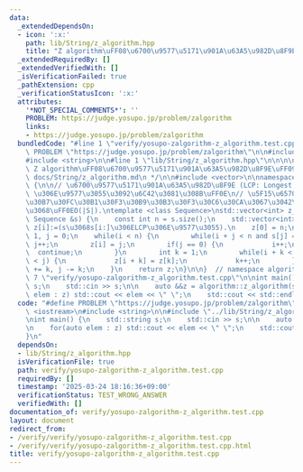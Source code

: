 ```yaml
---
data:
  _extendedDependsOn:
  - icon: ':x:'
    path: lib/String/z_algorithm.hpp
    title: "Z algorithm\uFF08\u6700\u9577\u5171\u901A\u63A5\u982D\u8F9E\uFF09"
  _extendedRequiredBy: []
  _extendedVerifiedWith: []
  _isVerificationFailed: true
  _pathExtension: cpp
  _verificationStatusIcon: ':x:'
  attributes:
    '*NOT_SPECIAL_COMMENTS*': ''
    PROBLEM: https://judge.yosupo.jp/problem/zalgorithm
    links:
    - https://judge.yosupo.jp/problem/zalgorithm
  bundledCode: "#line 1 \"verify/yosupo-zalgorithm-z_algorithm.test.cpp\"\n#define\
    \ PROBLEM \"https://judge.yosupo.jp/problem/zalgorithm\"\n\n#include <iostream>\n\
    #include <string>\n\n#line 1 \"lib/String/z_algorithm.hpp\"\n\n\n\n/**\n * @brief\
    \ Z algorithm\uFF08\u6700\u9577\u5171\u901A\u63A5\u982D\u8F9E\uFF09\n * @docs\
    \ docs/String/z_algorithm.md\n */\n\n#include <vector>\n\nnamespace algorithm\
    \ {\n\n// \u6700\u9577\u5171\u901A\u63A5\u982D\u8F9E (LCP: Longest Common Prefix)\
    \ \u306E\u9577\u3055\u3092\u6C42\u3081\u308B\uFF0E\n// \u5F15\u6570\u306FSTL\u306E\
    \u30B7\u30FC\u30B1\u30F3\u30B9\u30B3\u30F3\u30C6\u30CA\u3067\u3042\u308B\u3053\
    \u3068\uFF0EO(|S|).\ntemplate <class Sequence>\nstd::vector<int> z_algorithm(const\
    \ Sequence &s) {\n    const int n = s.size();\n    std::vector<int> z(n);  //\
    \ z[i]:=(s\u3068s[i:]\u306ELCP\u306E\u9577\u3055).\n    z[0] = n;\n    int i =\
    \ 1, j = 0;\n    while(i < n) {\n        while(i + j < n and s[j] == s[i + j])\
    \ j++;\n        z[i] = j;\n        if(j == 0) {\n            i++;\n          \
    \  continue;\n        }\n        int k = 1;\n        while(i + k < n and k + z[k]\
    \ < j) {\n            z[i + k] = z[k];\n            k++;\n        }\n        i\
    \ += k, j -= k;\n    }\n    return z;\n}\n\n}  // namespace algorithm\n\n\n#line\
    \ 7 \"verify/yosupo-zalgorithm-z_algorithm.test.cpp\"\n\nint main() {\n    std::string\
    \ s;\n    std::cin >> s;\n\n    auto &&z = algorithm::z_algorithm(s);\n\n    for(auto\
    \ elem : z) std::cout << elem << \" \";\n    std::cout << std::endl;\n}\n"
  code: "#define PROBLEM \"https://judge.yosupo.jp/problem/zalgorithm\"\n\n#include\
    \ <iostream>\n#include <string>\n\n#include \"../lib/String/z_algorithm.hpp\"\n\
    \nint main() {\n    std::string s;\n    std::cin >> s;\n\n    auto &&z = algorithm::z_algorithm(s);\n\
    \n    for(auto elem : z) std::cout << elem << \" \";\n    std::cout << std::endl;\n\
    }\n"
  dependsOn:
  - lib/String/z_algorithm.hpp
  isVerificationFile: true
  path: verify/yosupo-zalgorithm-z_algorithm.test.cpp
  requiredBy: []
  timestamp: '2025-03-24 18:16:36+09:00'
  verificationStatus: TEST_WRONG_ANSWER
  verifiedWith: []
documentation_of: verify/yosupo-zalgorithm-z_algorithm.test.cpp
layout: document
redirect_from:
- /verify/verify/yosupo-zalgorithm-z_algorithm.test.cpp
- /verify/verify/yosupo-zalgorithm-z_algorithm.test.cpp.html
title: verify/yosupo-zalgorithm-z_algorithm.test.cpp
---
```


